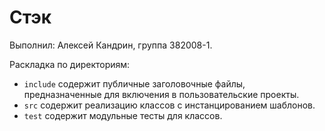 # Стэк

Выполнил: Алексей Кандрин, группа 382008-1.

Раскладка по директориям:

  - `include` содержит публичные заголовочные файлы, предназначенные для
    включения в пользовательские проекты.
  - `src` содержит реализацию классов с инстанцированием шаблонов.
  - `test` содержит модульные тесты для классов.
